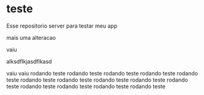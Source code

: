 # teste
Esse repositorio server para testar meu app

mais uma alteracao

vaiu

alksdflkjasdflkasd

vaiu
vaiu
rodando teste
rodando teste
rodando teste
rodando teste
rodando teste
rodando teste
rodando teste
rodando teste
rodando teste
rodando teste
rodando teste
rodando teste
rodando teste
rodando teste
